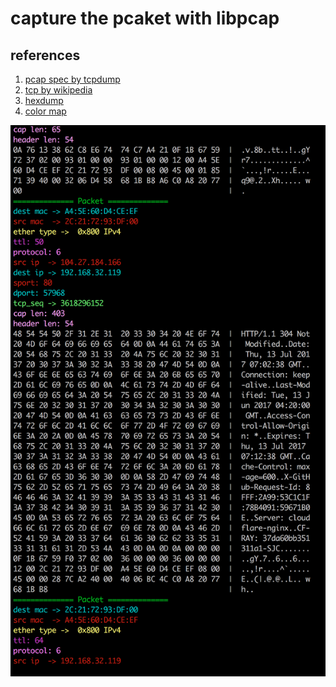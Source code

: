 # capture the pcaket with libpcap

## references

1. [pcap spec by tcpdump](http://www.tcpdump.org/pcap.html)
2. [tcp by wikipedia](https://ko.wikipedia.org/wiki/%EC%A0%84%EC%86%A1_%EC%A0%9C%EC%96%B4_%ED%94%84%EB%A1%9C%ED%86%A0%EC%BD%9C)
3. [hexdump](https://gist.github.com/ccbrown/9722406)
4. [color map](http://misc.flogisoft.com/bash/tip_colors_and_formatting)

![](./demo.png)
